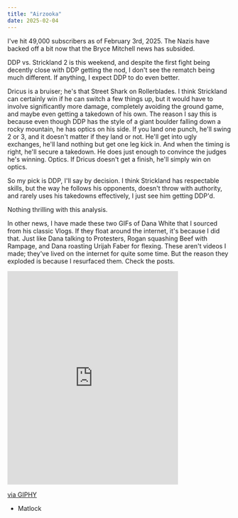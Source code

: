 ```yaml
---
title: "Airzooka"
date: 2025-02-04
---
```


I've hit 49,000 subscribers as of February 3rd, 2025. The Nazis have backed off a bit now that the Bryce Mitchell news has subsided.

DDP vs. Strickland 2 is this weekend, and despite the first fight being decently close with DDP getting the nod, I don't see the rematch being much different. If anything, I expect DDP to do even better.

Dricus is a bruiser; he's that Street Shark on Rollerblades. I think Strickland can certainly win if he can switch a few things up, but it would have to involve significantly more damage, completely avoiding the ground game, and maybe even getting a takedown of his own. The reason I say this is because even though DDP has the style of a giant boulder falling down a rocky mountain, he has optics on his side. If you land one punch, he'll swing 2 or 3, and it doesn't matter if they land or not. He'll get into ugly exchanges, he'll land nothing but get one leg kick in. And when the timing is right, he'll secure a takedown. He does just enough to convince the judges he's winning. Optics. If Dricus doesn't get a finish, he'll simply win on optics.

So my pick is DDP, I'll say by decision. I think Strickland has respectable skills, but the way he follows his opponents, doesn't throw with authority, and rarely uses his takedowns effectively, I just see him getting DDP'd.

Nothing thrilling with this analysis.

In other news, I have made these two GIFs of Dana White that I sourced from his classic Vlogs. If they float around the internet, it's because I did that. Just like Dana talking to Protesters, Rogan squashing Beef with Rampage, and Dana roasting Urijah Faber for flexing. These aren't videos I made; they've lived on the internet for quite some time. But the reason they exploded is because I resurfaced them. Check the posts.

<iframe src="https://giphy.com/embed/BFmi7qwoeHlmEoK3wC" width="384" height="480" style="" frameBorder="0" class="giphy-embed" allowFullScreen></iframe><p><a href="https://giphy.com/gifs/ufc-dana-white-ultimate-fighting-championship-BFmi7qwoeHlmEoK3wC">via GIPHY</a></p>


- Matlock

